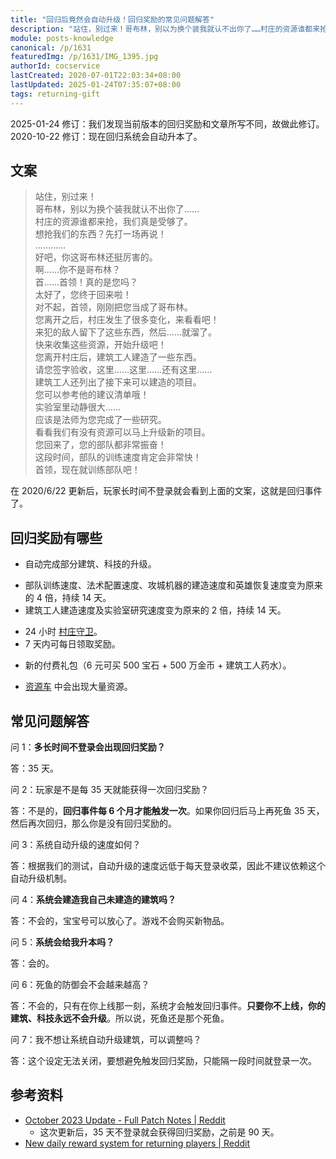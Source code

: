 ```yaml
---
title: "回归后竟然会自动升级！回归奖励的常见问题解答"
description: "站住，别过来！哥布林，别以为换个装我就认不出你了……村庄的资源谁都来抢，我们真是受够了。想抢我们的东西？先打一场再说！…………好吧，你这哥布林还挺厉害的。啊……你不是哥布林？首……首领！真的是您吗？太好了，您终于回来啦！"
module: posts-knowledge
canonical: /p/1631
featuredImg: /p/1631/IMG_1395.jpg
authorId: cocservice
lastCreated: 2020-07-01T22:03:34+08:00
lastUpdated: 2025-01-24T07:35:07+08:00
tags: returning-gift
---
```


<PostHistory>
2025-01-24 修订：我们发现当前版本的回归奖励和文章所写不同，故做此修订。<br>
2020-10-22 修订：现在回归系统会自动升本了。
</PostHistory>

## 文案

> 站住，别过来！<br>
哥布林，别以为换个装我就认不出你了……<br>
村庄的资源谁都来抢，我们真是受够了。<br>
想抢我们的东西？先打一场再说！<br>
…………<br>
好吧，你这哥布林还挺厉害的。<br>
啊……你不是哥布林？<br>
首……首领！真的是您吗？<br>
太好了，您终于回来啦！<br>
对不起，首领，刚刚把您当成了哥布林。<br>
您离开之后，村庄发生了很多变化，来看看吧！<br>
来犯的敌人留下了这些东西，然后……就溜了。<br>
快来收集这些资源，开始升级吧！<br>
您离开村庄后，建筑工人建造了一些东西。<br>
请您签字验收，这里……这里……还有这里……<br>
建筑工人还列出了接下来可以建造的项目。<br>
您可以参考他的建议清单哦！<br>
实验室里动静很大……<br>
应该是法师为您完成了一些研究。<br>
看看我们有没有资源可以马上升级新的项目。<br>
您回来了，您的部队都非常振奋！<br>
这段时间，部队的训练速度肯定会非常快！<br>
首领，现在就训练部队吧！

在 2020/6/22 更新后，玩家长时间不登录就会看到上面的文案，这就是回归事件了。

## 回归奖励有哪些

- 自动完成部分建筑、科技的升级。

<Pic src="/p/1631/IMG_1409.jpg" width="2532" height="1170" alt="自动完成的建筑升级" maxWidth="600px" />
<Pic src="/p/1631/IMG_1410.jpg" width="2532" height="1170" alt="自动完成的科技升级" maxWidth="600px" />

- 部队训练速度、法术配置速度、攻城机器的建造速度和英雄恢复速度变为原来的 4 倍，持续 14 天。
- 建筑工人建造速度及实验室研究速度变为原来的 2 倍，持续 14 天。

<Pic src="/p/1631/IMG_1397.jpg" width="1181" height="1076" alt="游戏教程中心" maxWidth="600px" />

- 24 小时 [村庄守卫](/p/866)。
- 7 天内可每日领取奖励。

<Pic src="/p/1631/IMG_1395.jpg" width="2532" height="1170" alt="回归玩家的每日奖励" />

- 新的付费礼包（6 元可买 500 宝石 + 500 万金币 + 建筑工人药水）。

<Pic src="/p/1631/IMG_1396.png" width="495" height="725" alt="回归礼包：500 万金币 + 建筑工人药水 + 500 宝石" maxWidth="240px" />

- [资源车](/p/1641) 中会出现大量资源。

<Pic src="/p/1631/IMG_1408.png" width="495" height="474" alt="回归玩家的资源车" maxWidth="200px" />

## 常见问题解答

问 1：**多长时间不登录会出现回归奖励？**

答：35 天。

问 2：玩家是不是每 35 天就能获得一次回归奖励？

答：不是的，**回归事件每 6 个月才能触发一次**。如果你回归后马上再死鱼 35 天，然后再次回归，那么你是没有回归奖励的。

问 3：系统自动升级的速度如何？

答：根据我们的测试，自动升级的速度远低于每天登录收菜，因此不建议依赖这个自动升级机制。

问 4：**系统会建造我自己未建造的建筑吗？**

答：不会的，宝宝号可以放心了。游戏不会购买新物品。

问 5：**系统会给我升本吗？**

答：会的。

问 6：死鱼的防御会不会越来越高？

答：不会的，只有在你上线那一刻，系统才会触发回归事件。**只要你不上线，你的建筑、科技永远不会升级**。所以说，死鱼还是那个死鱼。

问 7：我不想让系统自动升级建筑，可以调整吗？

答：这个设定无法关闭，要想避免触发回归奖励，只能隔一段时间就登录一次。

## 参考资料

- [October 2023 Update - Full Patch Notes | Reddit](https://www.reddit.com/r/ClashOfClans/comments/173onnw/october_2023_update_full_patch_notes/)
    - 这次更新后，35 天不登录就会获得回归奖励，之前是 90 天。
- [New daily reward system for returning players | Reddit](https://www.reddit.com/r/ClashOfClans/comments/173t676/new_daily_reward_system_for_returning_players/)